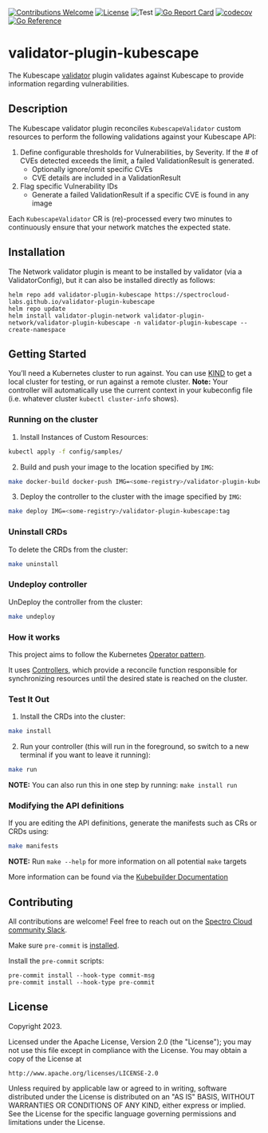 [![Contributions Welcome](https://img.shields.io/badge/contributions-welcome-brightgreen.svg?style=flat)](https://github.com/spectrocloud-labs/validator-plugin-kubescape/issues)
[![License](https://img.shields.io/badge/License-Apache%202.0-blue.svg)](https://opensource.org/licenses/Apache-2.0)
![Test](https://github.com/spectrocloud-labs/validator-plugin-kubescape/actions/workflows/test.yaml/badge.svg)
[![Go Report Card](https://goreportcard.com/badge/github.com/spectrocloud-labs/validator-plugin-kubescape)](https://goreportcard.com/report/github.com/spectrocloud-labs/validator-plugin-kubescape)
[![codecov](https://codecov.io/gh/spectrocloud-labs/validator-plugin-kubescape/graph/badge.svg?token=QHR08U8SEQ)](https://codecov.io/gh/spectrocloud-labs/validator-plugin-kubescape)
[![Go Reference](https://pkg.go.dev/badge/github.com/spectrocloud-labs/validator-plugin-kubescape.svg)](https://pkg.go.dev/github.com/spectrocloud-labs/validator-plugin-kubescape)

# validator-plugin-kubescape
The Kubescape [validator](https://github.com/spectrocloud-labs/validator) plugin validates against Kubescape to provide information regarding vulnerabilities.

## Description
The Kubescape validator plugin reconciles `KubescapeValidator` custom resources to perform the following validations against your Kubescape API:

1. Define configurable thresholds for Vulnerabilities, by Severity. If the # of CVEs detected exceeds the limit, a failed ValidationResult is generated.
   - Optionally ignore/omit specific CVEs
   - CVE details are included in a ValidationResult
2. Flag specific Vulnerability IDs
   - Generate a failed ValidationResult if a specific CVE is found in any image

Each `KubescapeValidator` CR is (re)-processed every two minutes to continuously ensure that your network matches the expected state.

## Installation

The Network validator plugin is meant to be installed by validator (via a ValidatorConfig), but it can also be installed directly as follows:

```
helm repo add validator-plugin-kubescape https://spectrocloud-labs.github.io/validator-plugin-kubescape
helm repo update
helm install validator-plugin-network validator-plugin-network/validator-plugin-kubescape -n validator-plugin-kubescape --create-namespace
```

## Getting Started
You’ll need a Kubernetes cluster to run against. You can use [KIND](https://sigs.k8s.io/kind) to get a local cluster for testing, or run against a remote cluster.
**Note:** Your controller will automatically use the current context in your kubeconfig file (i.e. whatever cluster `kubectl cluster-info` shows).

### Running on the cluster
1. Install Instances of Custom Resources:

```sh
kubectl apply -f config/samples/
```

2. Build and push your image to the location specified by `IMG`:

```sh
make docker-build docker-push IMG=<some-registry>/validator-plugin-kubescape:tag
```

3. Deploy the controller to the cluster with the image specified by `IMG`:

```sh
make deploy IMG=<some-registry>/validator-plugin-kubescape:tag
```

### Uninstall CRDs
To delete the CRDs from the cluster:

```sh
make uninstall
```

### Undeploy controller
UnDeploy the controller from the cluster:

```sh
make undeploy
```



### How it works
This project aims to follow the Kubernetes [Operator pattern](https://kubernetes.io/docs/concepts/extend-kubernetes/operator/).

It uses [Controllers](https://kubernetes.io/docs/concepts/architecture/controller/),
which provide a reconcile function responsible for synchronizing resources until the desired state is reached on the cluster.

### Test It Out
1. Install the CRDs into the cluster:

```sh
make install
```

2. Run your controller (this will run in the foreground, so switch to a new terminal if you want to leave it running):

```sh
make run
```

**NOTE:** You can also run this in one step by running: `make install run`

### Modifying the API definitions
If you are editing the API definitions, generate the manifests such as CRs or CRDs using:

```sh
make manifests
```

**NOTE:** Run `make --help` for more information on all potential `make` targets

More information can be found via the [Kubebuilder Documentation](https://book.kubebuilder.io/introduction.html)

## Contributing

All contributions are welcome! Feel free to reach out on the [Spectro Cloud community Slack](https://spectrocloudcommunity.slack.com/join/shared_invite/zt-g8gfzrhf-cKavsGD_myOh30K24pImLA#/shared-invite/email).

Make sure `pre-commit` is [installed](https://pre-commit.com/#install).

Install the `pre-commit` scripts:
```
pre-commit install --hook-type commit-msg
pre-commit install --hook-type pre-commit
```

## License
Copyright 2023.

Licensed under the Apache License, Version 2.0 (the "License"); you may not use this file except in compliance with the License. You may obtain a copy of the License at

```
http://www.apache.org/licenses/LICENSE-2.0
```

Unless required by applicable law or agreed to in writing, software distributed under the License is distributed on an "AS IS" BASIS, WITHOUT WARRANTIES OR CONDITIONS OF ANY KIND, either express or implied. See the License for the specific language governing permissions and limitations under the License.
